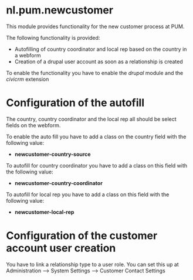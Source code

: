 # nl.pum.newcustomer

This module provides functionality for the new customer process at PUM.

The following functionality is provided:
- Autofilling of country coordinator and local rep based on the country in a webform
- Creation of a drupal user account as soon as a relationship is created

To enable the functionality you have to enable the *drupal* module and the *civicrm* extension

# Configuration of the autofill

The country, country coordinator and the local rep all should be select fields on the webform.

To enable the auto fill you have to add a class on the country field with the following value:
- **newcustomer-country-source**

To autofill for country coordinator you have to add a class on this field with the following value:
- **newcustomer-country-coordinator**

To autofill for local rep you have to add a class on this field with the following value:
- **newcustomer-local-rep**

# Configuration of the customer account user creation

You have to link a relationship type to a user role. You can set this up at Administration --> System Settings --> Customer Contact Settings